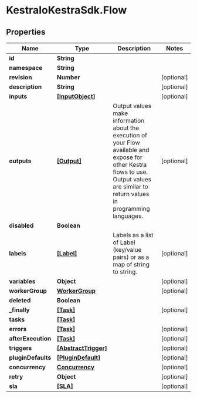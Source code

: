# KestraIoKestraSdk.Flow

## Properties

Name | Type | Description | Notes
------------ | ------------- | ------------- | -------------
**id** | **String** |  | 
**namespace** | **String** |  | 
**revision** | **Number** |  | [optional] 
**description** | **String** |  | [optional] 
**inputs** | [**[InputObject]**](InputObject.md) |  | [optional] 
**outputs** | [**[Output]**](Output.md) | Output values make information about the execution of your Flow available and expose for other Kestra flows to use. Output values are similar to return values in programming languages. | [optional] 
**disabled** | **Boolean** |  | 
**labels** | [**[Label]**](Label.md) | Labels as a list of Label (key/value pairs) or as a map of string to string. | [optional] 
**variables** | **Object** |  | [optional] 
**workerGroup** | [**WorkerGroup**](WorkerGroup.md) |  | [optional] 
**deleted** | **Boolean** |  | 
**_finally** | [**[Task]**](Task.md) |  | [optional] 
**tasks** | [**[Task]**](Task.md) |  | 
**errors** | [**[Task]**](Task.md) |  | [optional] 
**afterExecution** | [**[Task]**](Task.md) |  | [optional] 
**triggers** | [**[AbstractTrigger]**](AbstractTrigger.md) |  | [optional] 
**pluginDefaults** | [**[PluginDefault]**](PluginDefault.md) |  | [optional] 
**concurrency** | [**Concurrency**](Concurrency.md) |  | [optional] 
**retry** | **Object** |  | [optional] 
**sla** | [**[SLA]**](SLA.md) |  | [optional] 


